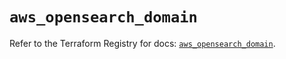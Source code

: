 # `aws_opensearch_domain`

Refer to the Terraform Registry for docs: [`aws_opensearch_domain`](https://registry.terraform.io/providers/hashicorp/aws/4.54.0/docs/resources/opensearch_domain).
